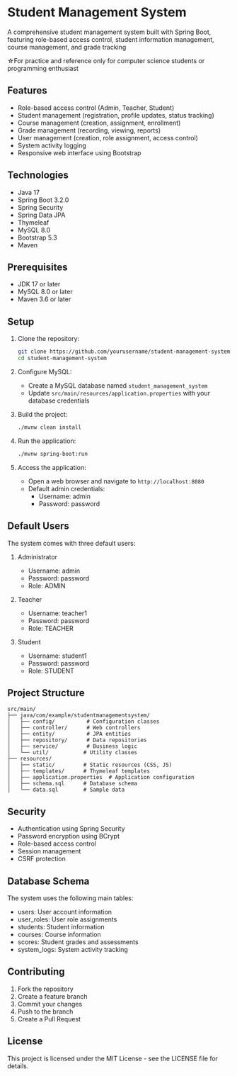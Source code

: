 # Student Management System

A comprehensive student management system built with Spring Boot, featuring role-based access control, student information management, course management, and grade tracking

☆For practice and reference only for computer science students or programming enthusiast

## Features

- Role-based access control (Admin, Teacher, Student)
- Student management (registration, profile updates, status tracking)
- Course management (creation, assignment, enrollment)
- Grade management (recording, viewing, reports)
- User management (creation, role assignment, access control)
- System activity logging
- Responsive web interface using Bootstrap

## Technologies

- Java 17
- Spring Boot 3.2.0
- Spring Security
- Spring Data JPA
- Thymeleaf
- MySQL 8.0
- Bootstrap 5.3
- Maven

## Prerequisites

- JDK 17 or later
- MySQL 8.0 or later
- Maven 3.6 or later

## Setup

1. Clone the repository:
   ```bash
   git clone https://github.com/yourusername/student-management-system.git
   cd student-management-system
   ```

2. Configure MySQL:
   - Create a MySQL database named `student_management_system`
   - Update `src/main/resources/application.properties` with your database credentials

3. Build the project:
   ```bash
   ./mvnw clean install
   ```

4. Run the application:
   ```bash
   ./mvnw spring-boot:run
   ```

5. Access the application:
   - Open a web browser and navigate to `http://localhost:8080`
   - Default admin credentials:
     - Username: admin
     - Password: password

## Default Users

The system comes with three default users:

1. Administrator
   - Username: admin
   - Password: password
   - Role: ADMIN

2. Teacher
   - Username: teacher1
   - Password: password
   - Role: TEACHER

3. Student
   - Username: student1
   - Password: password
   - Role: STUDENT

## Project Structure

```
src/main/
├── java/com/example/studentmanagementsystem/
│   ├── config/          # Configuration classes
│   ├── controller/      # Web controllers
│   ├── entity/          # JPA entities
│   ├── repository/      # Data repositories
│   ├── service/         # Business logic
│   └── util/           # Utility classes
├── resources/
│   ├── static/         # Static resources (CSS, JS)
│   ├── templates/      # Thymeleaf templates
│   ├── application.properties  # Application configuration
│   ├── schema.sql      # Database schema
│   └── data.sql        # Sample data
```

## Security

- Authentication using Spring Security
- Password encryption using BCrypt
- Role-based access control
- Session management
- CSRF protection

## Database Schema

The system uses the following main tables:
- users: User account information
- user_roles: User role assignments
- students: Student information
- courses: Course information
- scores: Student grades and assessments
- system_logs: System activity tracking

## Contributing

1. Fork the repository
2. Create a feature branch
3. Commit your changes
4. Push to the branch
5. Create a Pull Request

## License

This project is licensed under the MIT License - see the LICENSE file for details. 